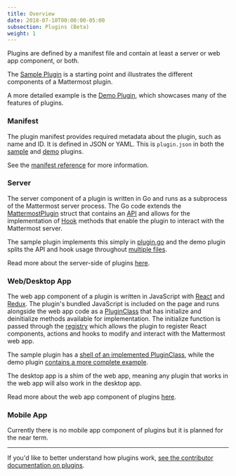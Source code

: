 ```yaml
---
title: Overview
date: 2018-07-10T00:00:00-05:00
subsection: Plugins (Beta)
weight: 1
---
```


Plugins are defined by a manifest file and contain at least a server or web app component, or both.

The [Sample Plugin](https://github.com/mattermost/mattermost-plugin-sample) is a starting point and illustrates the different components of a Mattermost plugin.

A more detailed example is the [Demo Plugin](https://github.com/mattermost/mattermost-plugin-demo), which showcases many of the features of plugins.

### Manifest
The plugin manifest provides required metadata about the plugin, such as name and ID. It is defined in JSON or YAML. This is `plugin.json` in both the [sample](https://github.com/mattermost/mattermost-plugin-sample/blob/master/plugin.json) and [demo](https://github.com/mattermost/mattermost-plugin-demo/blob/master/plugin.json) plugins.

See the [manifest reference](/extend/plugins/manifest-reference) for more information.

### Server
The server component of a plugin is written in Go and runs as a subprocess of the Mattermost server process. The Go code extends the [MattermostPlugin](https://godoc.org/github.com/mattermost/mattermost-server/plugin#MattermostPlugin) struct that contains an [API](/extend/plugins/server/reference/#API) and allows for the implementation of [Hook](/extend/plugins/server/reference/#Hooks) methods that enable the plugin to interact with the Mattermost server.

The sample plugin implements this simply in [plugin.go](https://github.com/mattermost/mattermost-plugin-sample/blob/master/server/plugin.go) and the demo plugin splits the API and hook usage throughout [multiple files](https://github.com/mattermost/mattermost-plugin-demo/tree/master/server).

Read more about the server-side of plugins [here](/extend/plugins/server).

### Web/Desktop App
The web app component of a plugin is written in JavaScript with [React](https://reactjs.org) and [Redux](https://redux.js.org/). The plugin's bundled JavaScript is included on the page and runs alongside the web app code as a [PluginClass](/extend/plugins/webapp/reference/#pluginclass) that has initialize and deinitialize methods available for implementation. The initialize function is passed through the [registry](/extend/plugins/webapp/reference/#registry) which allows the plugin to register React components, actions and hooks to modify and interact with the Mattermost web app.

The sample plugin has a [shell of an implemented PluginClass](https://github.com/mattermost/mattermost-plugin-sample/blob/master/webapp/src/index.js), while the demo plugin [contains a more complete example](https://github.com/mattermost/mattermost-plugin-demo/blob/master/webapp/src/plugin.jsx).

The desktop app is a shim of the web app, meaning any plugin that works in the web app will also work in the desktop app.

Read more about the web app component of plugins [here](/extend/plugins/webapp).

### Mobile App
Currently there is no mobile app component of plugins but it is planned for the near term.


----

If you'd like to better understand how plugins work, [see the contributor documentation on plugins](/contribute/server/plugins).
